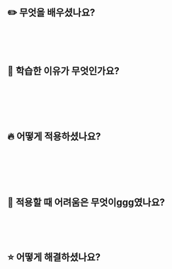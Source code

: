 <h2>✏️ 무엇을 배우셨나요?&nbsp;</h2><p>&nbsp;</p><p>&nbsp;</p><h2>🤔 학습한 이유가 무엇인가요?</h2><h2>&nbsp;</h2><p>&nbsp;</p><h2>🔥 어떻게 적용하셨나요?</h2><h2>&nbsp;</h2><p>&nbsp;</p><h2>🚨 적용할 때 어려움은 무엇이ggg였나요?</h2><p>&nbsp;</p><p>&nbsp;</p><h2>⭐️ 어떻게 해결하셨나요?</h2><p>&nbsp;</p>